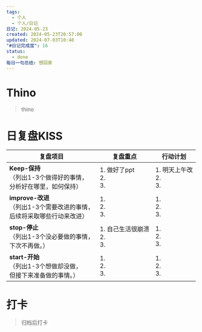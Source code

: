 ```yaml
---
tags:
  - 个人
  - 个人/日记
日记: 2024-05-23
created: 2024-05-23T20:57:00
updated: 2024-07-03T10:48
"#日记完成度": 16
status:
  - done
每日一句总结: 想回家
---
```


# Thino
> thino

# 日复盘KISS
| **复盘项目**                                             | **复盘重点**                 | **行动计划**               |
| ---------------------------------------------------- | ------------------------ | ---------------------- |
| **Keep-保持**<br>（列出1-3个做得好的事情，<br>   分析好在哪里，如何保持）     | 1.  做好了ppt<br>2. <br>3.  | 1.  明天上午改<br>2. <br>3. |
| **improve-改进**<br>（列出1-3个需要改进的事情，<br>  后续将采取哪些行动来改进） | 1.  <br>2. <br>3.        | 1.  <br>2. <br>3.      |
| **stop-停止**<br>（列出1-3个没必要做的事情，<br>下次不再做。）            | 1.  自己生活很崩溃<br>2. <br>3. | 1.  <br>2. <br>3.      |
| **start-开始**<br>（列出1-3个想做却没做，<br>但接下来准备做的事情。）        | 1.  <br>2. <br>3.        | 1.  <br>2. <br>3.      |



# 打卡
> 归档后打卡


